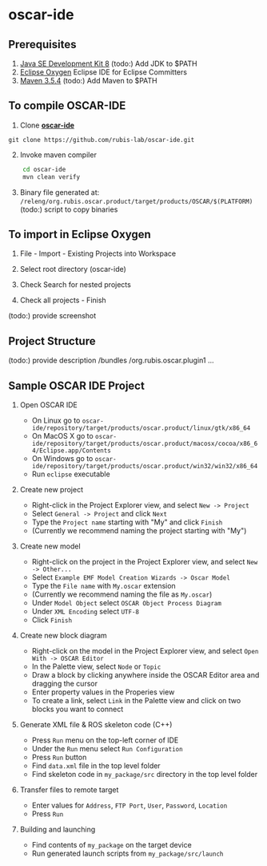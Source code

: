 # oscar-ide

## Prerequisites
1. [Java SE Development Kit 8](https://www.oracle.com/technetwork/java/javase/downloads/jdk8-downloads-2133151.html)
(todo:) Add JDK to $PATH 
2. [Eclipse Oxygen](https://www.eclipse.org/oxygen/)
Eclipse IDE for Eclipse Committers
3. [Maven 3.5.4](https://maven.apache.org/download.cgi)
(todo:) Add Maven to $PATH 

## To compile OSCAR-IDE
1. Clone [**oscar-ide**](https://github.com/rubis-lab/oscar-ide)

`git clone https://github.com/rubis-lab/oscar-ide.git`

2. Invoke maven compiler
```bash
    cd oscar-ide
    mvn clean verify
```

3. Binary file generated at:
`/releng/org.rubis.oscar.product/target/products/OSCAR/$(PLATFORM)`
(todo:) script to copy binaries

## To import in Eclipse Oxygen
1. File - Import - Existing Projects into Workspace

2. Select root directory (oscar-ide)

3. Check Search for nested projects

4. Check all projects - Finish

(todo:) provide screenshot

## Project Structure

(todo:) provide description
/bundles
    /org.rubis.oscar.plugin1
    	...
    	
## Sample OSCAR IDE Project
1. Open OSCAR IDE
   - On Linux go to `oscar-ide/repository/target/products/oscar.product/linux/gtk/x86_64`
   - On MacOS X go to `oscar-ide/repository/target/products/oscar.product/macosx/cocoa/x86_64/Eclipse.app/Contents`
   - On Windows go to `oscar-ide/repository/target/products/oscar.product/win32/win32/x86_64`
   - Run `eclipse` executable 

2. Create new project
   - Right-click in the Project Explorer view, and select `New -> Project`
   - Select `General -> Project` and click `Next`
   - Type the `Project name` starting with "My" and click `Finish`
   - (Currently we recommend naming the project starting with "My")

3. Create new model
   - Right-click on the project in the Project Explorer view, and select `New -> Other...`
   - Select `Example EMF Model Creation Wizards -> Oscar Model`
   - Type the `File name` with `My.oscar` extension
   - (Currently we recommend naming the file as `My.oscar`)
   - Under `Model Object` select `OSCAR Object Process Diagram`
   - Under `XML Encoding` select `UTF-8`
   - Click `Finish`

4. Create new block diagram
   - Right-click on the model in the Project Explorer view, and select `Open With -> OSCAR Editor`
   - In the Palette view, select `Node` or `Topic`
   - Draw a block by clicking anywhere inside the OSCAR Editor area and dragging the cursor
   - Enter property values in the Properies view 
   - To create a link, select `Link` in the Palette view and click on two blocks you want to connect

5. Generate XML file & ROS skeleton code (C++)
   - Press `Run` menu on the top-left corner of IDE 
   - Under the `Run` menu select `Run Configuration`
   - Press `Run` button
   - Find `data.xml` file in the top level folder
   - Find skeleton code in `my_package/src` directory in the top level folder    

6. Transfer files to remote target
   - Enter values for `Address`, `FTP Port`, `User`, `Password`, `Location`
   - Press `Run`
   
7. Building and launching
   - Find contents of `my_package` on the target device
   - Run generated launch scripts from `my_package/src/launch`


